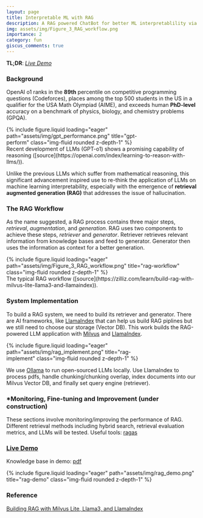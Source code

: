 ```yaml
---
layout: page
title: Interpretable ML with RAG
description: A RAG powered ChatBot for better ML interpretablility via Q&A. 
img: assets/img/Figure_3_RAG_workflow.png
importance: 2
category: fun
giscus_comments: true
---
```


**TL;DR**: *[Live Demo](https://29a4dd618c486c524b.gradio.live)*

### Background
OpenAI o1 ranks in the **89th** percentile on competitive programming questions (Codeforces), places among the top 500 students in the US in a qualifier for the USA Math Olympiad (AIME), and exceeds human **PhD-level** accuracy on a benchmark of physics, biology, and chemistry problems (GPQA). 

<div class="row d-flex justify-content-center">
    <div class="col-sm-auto mt-3 mt-md-0" style="width:80%;">
        {% include figure.liquid loading="eager" path="assets/img/gpt_performance.png" title="gpt-perform" class="img-fluid rounded z-depth-1" %}
    </div>
</div>
<div class="caption"  markdown="1">
   Recent development of LLMs (GPT-o1) shows a promising capability of reasoning ([source](https://openai.com/index/learning-to-reason-with-llms/)).
</div> 

Unlike the previous LLMs which suffer from mathematical reasoning, this significant advancement inspired use to re-think the application of LLMs on machine learning interpretability, especially with the emergence of **retrieval augmented generation (RAG)** that addresses the issue of hallucination.


### The RAG Workflow
As the name suggested, a RAG process contains three major steps, *retrieval*, *augmentation*, and *generation*. RAG uses two components to achieve these steps, *retriever* and *generator*. Retriever retrieves relevant information from knowledge bases and feed to generator. Generator then uses the information as context for a better generation.
<div class="row d-flex justify-content-center">
    <div class="col-sm-auto mt-3 mt-md-0" style="width:100%;">
        {% include figure.liquid loading="eager" path="assets/img/Figure_3_RAG_workflow.png" title="rag-workflow" class="img-fluid rounded z-depth-1" %}
    </div>
</div>
<div class="caption"  markdown="1">
   The typical RAG workflow ([source](https://zilliz.com/learn/build-rag-with-milvus-lite-llama3-and-llamaindex)).
</div>

### System Implementation
To build a RAG system, we need to build its retriever and generator. There are AI frameworks, like [LlamaIndex](https://www.llamaindex.ai/) that can help us build RAG piplines but we still need to choose our storage (Vector DB). This work builds the RAG-powered LLM application with [Milvus](https://milvus.io/) and [LlamaIndex](https://www.llamaindex.ai/).
<div class="row d-flex justify-content-center">
    <div class="col-sm-auto mt-3 mt-md-0" style="width:80%;">
        {% include figure.liquid loading="eager" path="assets/img/rag_implement.png" title="rag-implement" class="img-fluid rounded z-depth-1" %}
    </div>
</div>

We use [Ollama](https://ollama.com/) to run open-sourced LLMs locally. Use LlamaIndex to process pdfs, handle chunking/chunking overlap, index documents into our Milvus Vector DB, and finally set query engine (retriever).


### \*Monitoring, Fine-tuning and Improvement (under construction)
These sections involve monitoring/improving the performance of RAG. Different retrieval methods including hybrid search, retrieval evaluation metrics, and LLMs will be tested. Useful tools: [ragas](https://docs.ragas.io/en/stable/)

### [Live Demo](https://29a4dd618c486c524b.gradio.live)

Knowledge base in demo: [pdf](/assets/pdf/lime_paper.pdf)
<div class="row d-flex justify-content-center">
    <div class="col-sm-auto mt-3 mt-md-0" style="width:100%;">
        {% include figure.liquid loading="eager" path="assets/img/rag_demo.png" title="rag-demo" class="img-fluid rounded z-depth-1" %}
    </div>
</div>

### Reference
[Building RAG with Milvus Lite, Llama3, and LlamaIndex](https://zilliz.com/learn/build-rag-with-milvus-lite-llama3-and-llamaindex)


